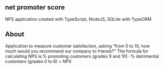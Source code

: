 ## net promoter score
NPS application created with TypeScript, NodeJS, SQLite with TypeORM

## About
Application to measure customer satisfaction, asking “from 0 to 10, how much would you recommend our company to friends?”
The formula for calculating NPS is:% promoting customers (grades 9 and 10) -% detrimental customers (grades 0 to 6) = NPS